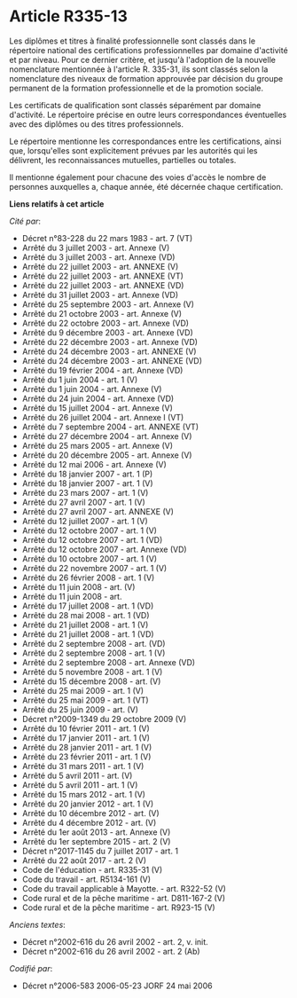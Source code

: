 # Article R335-13

Les diplômes et titres à finalité professionnelle sont classés dans le répertoire national des certifications
professionnelles par domaine d'activité et par niveau. Pour ce dernier critère, et jusqu'à l'adoption de la nouvelle
nomenclature mentionnée à l'article R. 335-31, ils sont classés selon la nomenclature des niveaux de formation approuvée par
décision du groupe permanent de la formation professionnelle et de la promotion sociale. 

Les certificats de qualification sont classés séparément par domaine d'activité. Le répertoire précise en outre leurs
correspondances éventuelles avec des diplômes ou des titres professionnels. 

Le répertoire mentionne les correspondances entre les certifications, ainsi que, lorsqu'elles sont explicitement prévues par
les autorités qui les délivrent, les reconnaissances mutuelles, partielles ou totales. 

Il mentionne également pour chacune des voies d'accès le nombre de personnes auxquelles a, chaque année, été décernée chaque
certification.

**Liens relatifs à cet article**

_Cité par_:

  - Décret n°83-228 du 22 mars 1983 - art. 7 (VT)
  - Arrêté du 3 juillet 2003 - art. Annexe (V)
  - Arrêté du 3 juillet 2003 - art. Annexe (VD)
  - Arrêté du 22 juillet 2003 - art. ANNEXE (V)
  - Arrêté du 22 juillet 2003 - art. ANNEXE (VT)
  - Arrêté du 22 juillet 2003 - art. ANNEXE (VD)
  - Arrêté du 31 juillet 2003 - art. Annexe (VD)
  - Arrêté du 25 septembre 2003 - art. Annexe (V)
  - Arrêté du 21 octobre 2003 - art. Annexe (V)
  - Arrêté du 22 octobre 2003 - art. Annexe (VD)
  - Arrêté du 9 décembre 2003 - art. Annexe (VD)
  - Arrêté du 22 décembre 2003 - art. Annexe (VD)
  - Arrêté du 24 décembre 2003 - art. ANNEXE (V)
  - Arrêté du 24 décembre 2003 - art. ANNEXE (VD)
  - Arrêté du 19 février 2004 - art. Annexe (VD)
  - Arrêté du 1 juin 2004 - art. 1 (V)
  - Arrêté du 1 juin 2004 - art. Annexe (V)
  - Arrêté du 24 juin 2004 - art. Annexe (VD)
  - Arrêté du 15 juillet 2004 - art. Annexe (V)
  - Arrêté du 26 juillet 2004 - art. Annexe I (VT)
  - Arrêté du 7 septembre 2004 - art. ANNEXE (VT)
  - Arrêté du 27 décembre 2004 - art. Annexe (V)
  - Arrêté du 25 mars 2005 - art. Annexe (V)
  - Arrêté du 20 décembre 2005 - art. Annexe (V)
  - Arrêté du 12 mai 2006 - art. Annexe (V)
  - Arrêté du 18 janvier 2007 - art. 1 (P)
  - Arrêté du 18 janvier 2007 - art. 1 (V)
  - Arrêté du 23 mars 2007 - art. 1 (V)
  - Arrêté du 27 avril 2007 - art. 1 (V)
  - Arrêté du 27 avril 2007 - art. ANNEXE (V)
  - Arrêté du 12 juillet 2007 - art. 1 (V)
  - Arrêté du 12 octobre 2007 - art. 1 (V)
  - Arrêté du 12 octobre 2007 - art. 1 (VD)
  - Arrêté du 12 octobre 2007 - art. Annexe (VD)
  - Arrêté du 10 octobre 2007 - art. 1 (V)
  - Arrêté du 22 novembre 2007 - art. 1 (V)
  - Arrêté du 26 février 2008 - art. 1 (V)
  - Arrêté du 11 juin 2008 - art. (V)
  - Arrêté du 11 juin 2008 - art.
  - Arrêté du 17 juillet 2008 - art. 1 (VD)
  - Arrêté du 28 mai 2008 - art. 1 (VD)
  - Arrêté du 21 juillet 2008 - art. 1 (V)
  - Arrêté du 21 juillet 2008 - art. 1 (VD)
  - Arrêté du 2 septembre 2008 - art. (VD)
  - Arrêté du 2 septembre 2008 - art. 1 (V)
  - Arrêté du 2 septembre 2008 - art. Annexe (VD)
  - Arrêté du 5 novembre 2008 - art. 1 (V)
  - Arrêté du 15 décembre 2008 - art. (V)
  - Arrêté du 25 mai 2009 - art. 1 (V)
  - Arrêté du 25 mai 2009 - art. 1 (VT)
  - Arrêté du 25 juin 2009 - art. (V)
  - Décret n°2009-1349 du 29 octobre 2009 (V)
  - Arrêté du 10 février 2011 - art. 1 (V)
  - Arrêté du 17 janvier 2011 - art. 1 (V)
  - Arrêté du 28 janvier 2011 - art. 1 (V)
  - Arrêté du 23 février 2011 - art. 1 (V)
  - Arrêté du 31 mars 2011 - art. 1 (V)
  - Arrêté du 5 avril 2011 - art. (V)
  - Arrêté du 5 avril 2011 - art. 1 (V)
  - Arrêté du 15 mars 2012 - art. 1 (V)
  - Arrêté du 20 janvier 2012 - art. 1 (V)
  - Arrêté du 10 décembre 2012 - art. (V)
  - Arrêté du 4 décembre 2012 - art. (V)
  - Arrêté du 1er août 2013 - art. Annexe (V)
  - Arrêté du 1er septembre 2015 - art. 2 (V)
  - Décret n°2017-1145 du 7 juillet 2017 - art. 1
  - Arrêté du 22 août 2017 - art. 2 (V)
  - Code de l'éducation - art. R335-31 (V)
  - Code du travail - art. R5134-161 (V)
  - Code du travail applicable à Mayotte. - art. R322-52 (V)
  - Code rural et de la pêche maritime - art. D811-167-2 (V)
  - Code rural et de la pêche maritime - art. R923-15 (V)

_Anciens textes_:

  - Décret n°2002-616 du 26 avril 2002 - art. 2, v. init.
  - Décret n°2002-616 du 26 avril 2002 - art. 2 (Ab)

_Codifié par_:

  - Décret n°2006-583 2006-05-23 JORF 24 mai 2006
